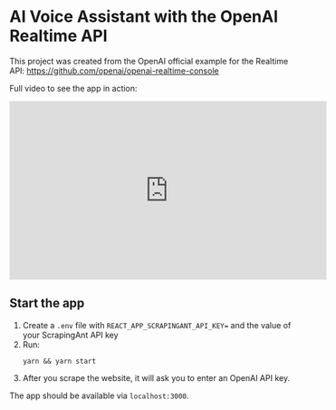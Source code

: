 # AI Voice Assistant with the OpenAI Realtime API

This project was created from the OpenAI official example for the Realtime API: https://github.com/openai/openai-realtime-console

Full video to see the app in action:

<iframe width="560" height="315" src="https://www.youtube.com/embed/Z3akMnGmXxU?si=OFE5AzGeAew6SI3J" title="YouTube video player" frameborder="0" allow="accelerometer; autoplay; clipboard-write; encrypted-media; gyroscope; picture-in-picture; web-share" referrerpolicy="strict-origin-when-cross-origin" allowfullscreen></iframe>

## Start the app

1. Create a `.env` file with `REACT_APP_SCRAPINGANT_API_KEY=` and the value of your ScrapingAnt API key
2. Run:
   ```shell
   yarn && yarn start
   ```
3. After you scrape the website, it will ask you to enter an OpenAI API key.

The app should be available via `localhost:3000`.
